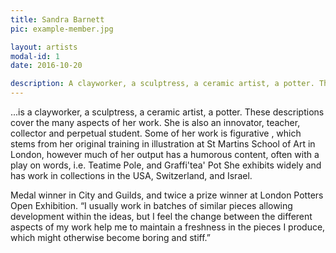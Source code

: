 ```yaml
---
title: Sandra Barnett
pic: example-member.jpg

layout: artists
modal-id: 1
date: 2016-10-20

description: A clayworker, a sculptress, a ceramic artist, a potter. These descriptions cover the many aspects of her work. She is also an innovator, teacher, collector and perpetual student. Some of her work is figurative , which stems from her original training in illustration at St Martins School of Art in London, however much of her output has a humorous content, often with a play on words, i.e. Teatime Pole, and Graffi'tea' Pot She exhibits widely and has work in collections in the USA, Switzerland, and Israel.
---
```

...is a clayworker, a sculptress, a ceramic artist, a potter. These descriptions cover the many aspects of her work. She is also an innovator, teacher, collector and perpetual student. Some of her work is figurative , which stems from her original training in illustration at St Martins School of Art in London, however much of her output has a humorous content, often with a play on words, i.e. Teatime Pole, and Graffi'tea' Pot She exhibits widely and has work in collections in the USA, Switzerland, and Israel.

Medal winner in City and Guilds, and twice a prize winner at London Potters Open Exhibition. “I usually work in batches of similar pieces allowing development within the ideas, but I feel the change between the different aspects of my work help me to maintain a freshness in the pieces I produce, which might otherwise become boring and stiff.”
